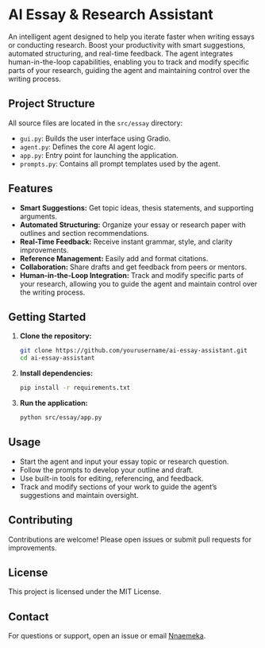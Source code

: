 # AI Essay & Research Assistant
An intelligent agent designed to help you iterate faster when writing essays or conducting research. Boost your productivity with smart suggestions, automated structuring, and real-time feedback. The agent integrates human-in-the-loop capabilities, enabling you to track and modify specific parts of your research, guiding the agent and maintaining control over the writing process.

## Project Structure

All source files are located in the `src/essay` directory:

- `gui.py`: Builds the user interface using Gradio.
- `agent.py`: Defines the core AI agent logic.
- `app.py`: Entry point for launching the application.
- `prompts.py`: Contains all prompt templates used by the agent.

## Features

- **Smart Suggestions:** Get topic ideas, thesis statements, and supporting arguments.
- **Automated Structuring:** Organize your essay or research paper with outlines and section recommendations.
- **Real-Time Feedback:** Receive instant grammar, style, and clarity improvements.
- **Reference Management:** Easily add and format citations.
- **Collaboration:** Share drafts and get feedback from peers or mentors.
- **Human-in-the-Loop Integration:** Track and modify specific parts of your research, allowing you to guide the agent and maintain control over the writing process.

## Getting Started

1. **Clone the repository:**
    ```bash
    git clone https://github.com/yourusername/ai-essay-assistant.git
    cd ai-essay-assistant
    ```

2. **Install dependencies:**
    ```bash
    pip install -r requirements.txt
    ```

3. **Run the application:**
    ```bash
    python src/essay/app.py
    ```

## Usage

- Start the agent and input your essay topic or research question.
- Follow the prompts to develop your outline and draft.
- Use built-in tools for editing, referencing, and feedback.
- Track and modify sections of your work to guide the agent’s suggestions and maintain oversight.

## Contributing

Contributions are welcome! Please open issues or submit pull requests for improvements.

## License

This project is licensed under the MIT License.

## Contact

For questions or support, open an issue or email [Nnaemeka](mailto:codebasetwo@gmail.com).